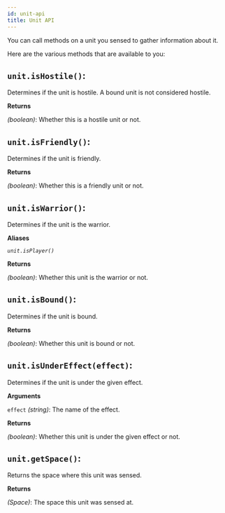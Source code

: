 ```yaml
---
id: unit-api
title: Unit API
---
```


You can call methods on a unit you sensed to gather information about it.

Here are the various methods that are available to you:

## `unit.isHostile()`:

Determines if the unit is hostile. A bound unit is not considered hostile.

**Returns**

_(boolean)_: Whether this is a hostile unit or not.

## `unit.isFriendly()`:

Determines if the unit is friendly.

**Returns**

_(boolean)_: Whether this is a friendly unit or not.

## `unit.isWarrior()`:

Determines if the unit is the warrior.

**Aliases**

_`unit.isPlayer()`_

**Returns**

_(boolean)_: Whether this unit is the warrior or not.

## `unit.isBound()`:

Determines if the unit is bound.

**Returns**

_(boolean)_: Whether this unit is bound or not.

## `unit.isUnderEffect(effect)`:

Determines if the unit is under the given effect.

**Arguments**

`effect` _(string)_: The name of the effect.

**Returns**

_(boolean)_: Whether this unit is under the given effect or not.

## `unit.getSpace()`:

Returns the space where this unit was sensed.

**Returns**

_(Space)_: The space this unit was sensed at.
